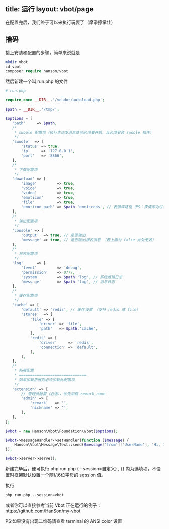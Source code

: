 title: 运行
layout: vbot/page
---

在配置完后，我们终于可以来执行玩耍了（摩拳擦掌壮）

## 撸码

接上安装和配置的步骤，简单来说就是

```php
mkdir vbot
cd vbot
composer require hanson/vbot
```

然后新建一个叫 run.php 的文件

```php
# run.php

require_once __DIR__.'/vendor/autoload.php';

$path = __DIR__.'/tmp/';

$options = [
   'path'     => $path,
   /*
    * swoole 配置项（执行主动发消息命令必须要开启，且必须安装 swoole 插件）
    */
   'swoole'  => [
       'status' => true,
       'ip'     => '127.0.0.1',
       'port'   => '8866',
   ],
   /*
    * 下载配置项
    */
   'download' => [
       'image'         => true,
       'voice'         => true,
       'video'         => true,
       'emoticon'      => true,
       'file'          => true,
       'emoticon_path' => $path.'emoticons', // 表情库路径（PS：表情库为过滤后不重复的表情文件夹）
   ],
   /*
    * 输出配置项
    */
   'console' => [
       'output'  => true, // 是否输出
       'message' => true, // 是否输出接收消息 （若上面为 false 此处无效）
   ],
   /*
    * 日志配置项
    */
   'log'      => [
       'level'         => 'debug',
       'permission'    => 0777,
       'system'        => $path.'log', // 系统报错日志
       'message'       => $path.'log', // 消息日志
   ],
   /*
    * 缓存配置项
    */
   'cache' => [
       'default' => 'redis', // 缓存设置 （支持 redis 或 file）
       'stores'  => [
           'file' => [
               'driver' => 'file',
               'path'   => $path.'cache',
           ],
           'redis' => [
               'driver'     => 'redis',
               'connection' => 'default',
           ],
       ],
   ],
   /*
    * 拓展配置
    * ==============================
    * 如果加载拓展则必须加载此配置项
    */
   'extension' => [
       // 管理员配置（必选），优先加载 remark_name
       'admin' => [
           'remark'   => '',
           'nickname' => '',
       ],
   ],
];

$vbot = new Hanson\Vbot\Foundation\Vbot($options);

$vbot->messageHandler->setHandler(function ($message) {
    Hanson\Vbot\Message\Text::send($message['from']['UserName'], 'Hi, I\'m Vbot!');
});

$vbot->server->serve();
```

新建完毕后，便可执行 php run.php {--session=自定义} , {} 内为选填项，不设置时框架默认设置一个随机6位字母的 session 值。

执行

```php
php run.php --session=vbot
```

或者你可以直接参考当前 Vbot 正在运行的例子： https://github.com/HanSon/my-vbot

PS:如果没有出现二维码请查看 terminal 的 ANSI color 设置